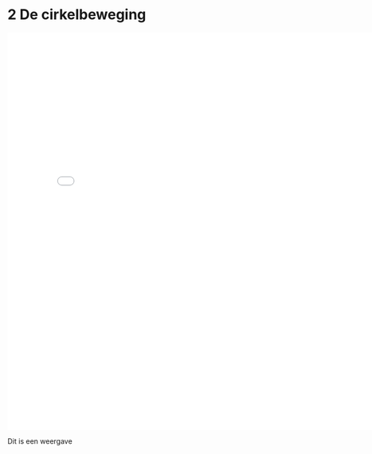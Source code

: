 
# 2 De cirkelbeweging

<iframe src="../html/Proj1_Cirkel/index.html" width="800" height="800" frameborder="0"></iframe>

Dit is een weergave